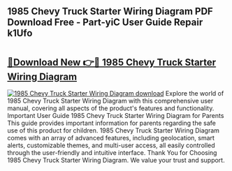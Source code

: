 ## 1985 Chevy Truck Starter Wiring Diagram PDF Download Free - Part-yiC User Guide Repair k1Ufo

# <h2><a href="http://dfmv2xn.blite.top/?on=1985+Chevy+Truck+Starter+Wiring+Diagram">🔗Download New 👉🔴 1985 Chevy Truck Starter Wiring Diagram</a></h2>

[![1985 Chevy Truck Starter Wiring Diagram download](https://i.imgur.com/lujVjoI.png)](http://dfmv2xn.blite.top/?on=1985+Chevy+Truck+Starter+Wiring+Diagram)
Explore the world of 1985 Chevy Truck Starter Wiring Diagram with this comprehensive user manual, covering all aspects of the product's features and functionality. Important User Guide 1985 Chevy Truck Starter Wiring Diagram for Parents This guide provides important information for parents regarding the safe use of this product for children. 1985 Chevy Truck Starter Wiring Diagram comes with an array of advanced features, including geolocation, smart alerts, customizable themes, and multi-user access, all easily controlled through the user-friendly and intuitive interface. Thank You for Choosing 1985 Chevy Truck Starter Wiring Diagram. We value your trust and support.

